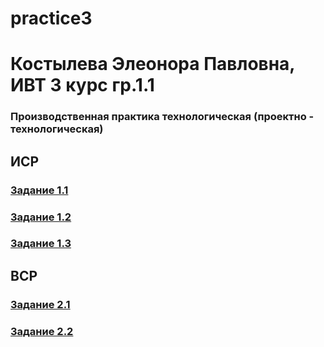 # practice3
# Костылева Элеонора Павловна, ИВТ 3 курс гр.1.1
### Производственная практика технологическая (проектно - технологическая)

## ИСР
### [Задание 1.1](https://github.com/elyakkos/practice3/blob/main/%D0%98%D0%A1%D0%A0/%D0%9A%D0%BE%D1%81%D1%82%D1%8B%D0%BB%D0%B5%D0%B2%D0%B0%20%D0%AD%D0%9F%20%D0%98%D0%A1%D0%A0%201.1.pdf)
### [Задание 1.2](https://github.com/elyakkos/practice3/blob/main/%D0%98%D0%A1%D0%A0/%D0%9A%D0%BE%D1%81%D1%82%D1%8B%D0%BB%D0%B5%D0%B2%D0%B0%D0%AD%D0%9F_%D0%98%D0%A1%D0%A0_1_2.pdf)
### [Задание 1.3](https://github.com/elyakkos/practice3/blob/main/%D0%98%D0%A1%D0%A0/%D0%9A%D0%BE%D1%81%D1%82%D1%8B%D0%BB%D0%B5%D0%B2%D0%B0_%D0%AD_%D0%9F_%D0%98%D0%A1%D0%A0_1_3.pdf)

## ВСР
### [Задание 2.1](https://github.com/elyakkos/practice3/blob/main/%D0%92%D0%A1%D0%A0/%D0%9A%D0%BE%D1%81%D1%82%D1%8B%D0%BB%D0%B5%D0%B2%D0%B0%20%D0%92%D0%B0%D1%81%D0%B8%D0%BB%D1%8C%D0%B5%D0%B2%D0%B0%20%D0%AD%D0%9F%20%D0%92%D0%A1%D0%A0%202.1.pdf)
### [Задание 2.2](https://github.com/elyakkos/practice3/blob/main/%D0%92%D0%A1%D0%A0/%D0%9A%D0%BE%D1%81%D1%82%D1%8B%D0%BB%D0%B5%D0%B2%D0%B0%20%D0%AD%D0%9F%20%D0%92%D0%A1%D0%A0%202.2.pdf)
